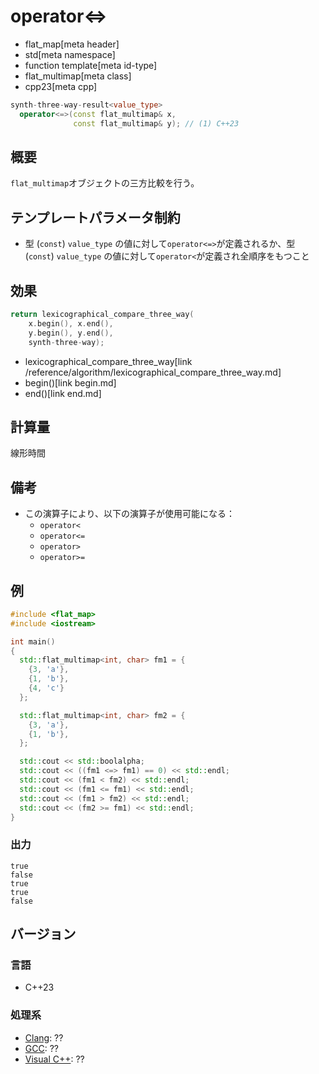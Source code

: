 # operator<=>
* flat_map[meta header]
* std[meta namespace]
* function template[meta id-type]
* flat_multimap[meta class]
* cpp23[meta cpp]

```cpp
synth-three-way-result<value_type>
  operator<=>(const flat_multimap& x,
              const flat_multimap& y); // (1) C++23
```

## 概要
`flat_multimap`オブジェクトの三方比較を行う。


## テンプレートパラメータ制約
- 型 (`const`) `value_type` の値に対して`operator<=>`が定義されるか、型 (`const`) `value_type` の値に対して`operator<`が定義され全順序をもつこと


## 効果
```cpp
return lexicographical_compare_three_way(
    x.begin(), x.end(),
    y.begin(), y.end(),
    synth-three-way);
```
* lexicographical_compare_three_way[link /reference/algorithm/lexicographical_compare_three_way.md]
* begin()[link begin.md]
* end()[link end.md]


## 計算量
線形時間


## 備考
- この演算子により、以下の演算子が使用可能になる：
    - `operator<`
    - `operator<=`
    - `operator>`
    - `operator>=`


## 例
```cpp example
#include <flat_map>
#include <iostream>

int main()
{
  std::flat_multimap<int, char> fm1 = {
    {3, 'a'},
    {1, 'b'},
    {4, 'c'}
  };

  std::flat_multimap<int, char> fm2 = {
    {3, 'a'},
    {1, 'b'},
  };

  std::cout << std::boolalpha;
  std::cout << ((fm1 <=> fm1) == 0) << std::endl;
  std::cout << (fm1 < fm2) << std::endl;
  std::cout << (fm1 <= fm1) << std::endl;
  std::cout << (fm1 > fm2) << std::endl;
  std::cout << (fm2 >= fm1) << std::endl;
}
```

### 出力
```
true
false
true
true
false
```

## バージョン
### 言語
- C++23

### 処理系
- [Clang](/implementation.md#clang): ??
- [GCC](/implementation.md#gcc): ??
- [Visual C++](/implementation.md#visual_cpp): ??

